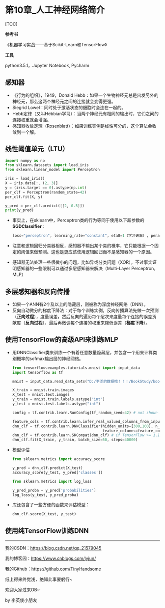 # 第10章_人工神经网络简介

[TOC]

**参考书**

《机器学习实战——基于Scikit-Learn和TensorFlow》

**工具**

python3.5.1，Jupyter Notebook, Pycharm

## 感知器

- 《行为的组织》，1949，Donald Hebb：如果一个生物神经元总是出发另外的神经元，那么这两个神经元之间的连接就会变得更强。
- Siegrid Lowel：同时处于激活状态的细胞时会连在一起的。
- Hebb定律（又叫Hebbian学习）：当两个神经元有相同的输出时，它们之间的连接权重就会增强。
- 感知器收敛定理（Rosenblatt）：如果训练实例是线性可分的，这个算法会收敛到一个解。

## 线性阈值单元（LTU）

```python
import numpy as np
from sklearn.datasets import load_iris
from sklearn.linear_model import Perceptron

iris = load_iris()
X = iris.data[:, (2, 3)]
y = (iris.target == 0).astype(np.int)
per_clf = Perceptron(random_state=42)
per_clf.fit(X, y)

y_pred = per_clf.predict([[2, 0.5]])
print(y_pred)
```

- 事实上，在sklearn中，Perceptron类的行为等同于使用以下超参数的**SGDClassifier**：

  ```python
  loss="perceptron", learning_rate="constant", eta0=1（学习速率）, penalty=None（不做正则化）
  ```

- 注意和逻辑回归分类器相反，感知器不输出某个类的概率，它只能根据一个固定的阈值来做预测。这也是更应该使用逻辑回归而不是感知器的一个原因。

- 感知器无法处理一些很微小的问题，比如异或分类问题（XOR），不过事实证明感知器的一些限制可以通过多层感知器来解决（Multi-Layer Perceptron，MLP）

## 多层感知器和反向传播

- 如果一个ANN有2个及以上的隐藏层，则被称为深度神经网络（DNN）。
- 反向自动微分的梯度下降法：对于每个训练实例，反向传播算法先做一次预测（**正向过程**），度量误差，然后反向的遍历每个层次来度量每个连接的误差贡献度（**反向过程**），最后再微调每个连接的权重来降低误差（**梯度下降**）。

## 使用TensorFlow的高级API来训练MLP

- 用DNNClassifier类来训练一个有着任意数量隐藏层，并包含一个用来计算类别概率的sofmax输出层的神经网络。

  ```python
  from tensorflow.examples.tutorials.mnist import input_data
  import tensorflow as tf
  
  mnist = input_data.read_data_sets("D:/李添的数据哦！！！/BookStudy/book4/MNIST_data/MNIST_data/")
  
  X_train = mnist.train.images
  X_test = mnist.test.images
  y_train = mnist.train.labels.astype("int")
  y_test = mnist.test.labels.astype("int")
  
  config = tf.contrib.learn.RunConfig(tf_random_seed=42) # not shown in the config
  
  feature_cols = tf.contrib.learn.infer_real_valued_columns_from_input(X_train)
  dnn_clf = tf.contrib.learn.DNNClassifier(hidden_units=[300,100], n_classes=10,
                                           feature_columns=feature_cols, config=config)
  dnn_clf = tf.contrib.learn.SKCompat(dnn_clf) # if TensorFlow >= 1.1
  dnn_clf.fit(X_train, y_train, batch_size=50, steps=40000)
  ```
  
- 模型评估

  ```python
  from sklearn.metrics import accuracy_score
  
  y_pred = dnn_clf.predict(X_test)
  accuracy_score(y_test, y_pred['classes'])
  ```

  ```python
  from sklearn.metrics import log_loss
  
  y_pred_proba = y_pred['probabilities']
  log_loss(y_test, y_pred_proba)
  ```

- 库还包含了一些方便的函数来评估模型：

  ```python
  dnn_clf.score(X_test, y_test)
  ```

## 使用纯TensorFlow训练DNN



------

我的CSDN：https://blog.csdn.net/qq_21579045

我的博客园：https://www.cnblogs.com/lyjun/

我的Github：https://github.com/TinyHandsome

纸上得来终觉浅，绝知此事要躬行~

欢迎大家过来OB~

by 李英俊小朋友